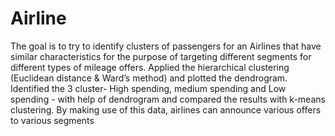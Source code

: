 # Airline
The goal is to try to identify clusters of passengers for an Airlines that have similar characteristics for the purpose of targeting different segments for different types of mileage offers. Applied the hierarchical clustering (Euclidean distance & Ward’s method) and plotted the dendrogram. Identified the 3 cluster- High spending, medium spending and Low spending - with help of dendrogram and compared the results with k-means clustering. By making  use of this data, airlines can announce various offers to various segments
